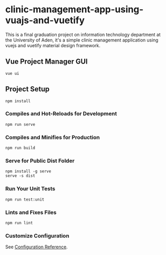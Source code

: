 # clinic-management-app-using-vuajs-and-vuetify

This is a final graduation project on information technology department at the University of Aden, it's a simple clinic management application using vuejs and vuetify material design framework.

## Vue Project Manager GUI
```
vue ui
```

## Project Setup
```
npm install
```

### Compiles and Hot-Reloads for Development
```
npm run serve
```

### Compiles and Minifies for Production
```
npm run build
```

### Serve for Public Dist Folder
```
npm install -g serve
serve -s dist
```

### Run Your Unit Tests
```
npm run test:unit
```

### Lints and Fixes Files
```
npm run lint
```

### Customize Configuration
See [Configuration Reference](https://cli.vuejs.org/config/).

